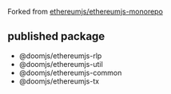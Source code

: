 
Forked from [ethereumjs/ethereumjs-monorepo](https://github.com/ethereumjs/ethereumjs-monorepo)

## published package

* @doomjs/ethereumjs-rlp
* @doomjs/ethereumjs-util
* @doomjs/ethereumjs-common
* @doomjs/ethereumjs-tx


